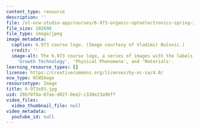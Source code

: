 ```yaml
---
content_type: resource
description: ''
file: /ol-ocw-studio-app/courses/6-973-organic-optoelectronics-spring-2003/28b70f8a67aed0270ee2c330e23a96ff_6-973s03.jpg
file_size: 102698
file_type: image/jpeg
image_metadata:
  caption: 6.973 course logo. (Image courtesy of Vladimir Bulovic.)
  credit: ''
  image-alt: The 6.973 course logo, a series of images with the labels 'Devices',
    'Growth Technology', 'Physical Phenomena', and 'Materials'.
learning_resource_types: []
license: https://creativecommons.org/licenses/by-nc-sa/4.0/
ocw_type: OCWImage
resourcetype: Image
title: 6-973s03.jpg
uid: 28b70f8a-67ae-d027-0ee2-c330e23a96ff
video_files:
  video_thumbnail_file: null
video_metadata:
  youtube_id: null
---
```


